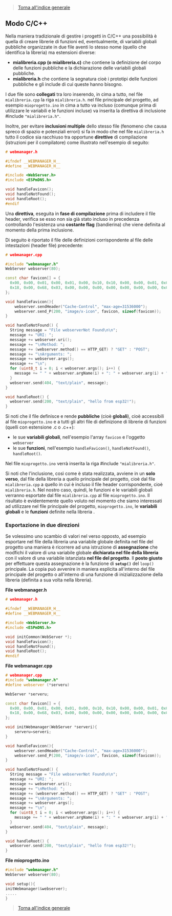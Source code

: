 >[Torna all'indice generale](index.md)

## **Modo C/C++**

Nella maniera tradizionale di gestire i progetti in C/C++ una possibilità è quella di creare librerie di funzioni ed, eventualmente, di variabili globali pubbliche organizzate in due file aventi lo stesso nome (quello che identifica la libreria) ma estensioni diverse:
- **mialibreria.cpp (o mialibreria.c)** che contiene la definizione del corpo delle funzioni pubbliche e la dichiarazione delle variabili globali pubbliche. 
- **mialibreria.h** che contiene la segnatura cioè i prototipi delle funzioni pubbliche e gli include di cui queste hanno bisogno.

I due file sono **collegati** tra loro inserendo, in cima a tutto, nel file ```mialibreria.cpp``` la riga  ```mialibreria.h```.
nel file principale del progetto, ad esempio ```mioprogetto.ino``` in cima a tutto va incluso (comunque prima di utilizzare le variabili e le funzioni incluse) va inserita la direttiva di inclusione #include ```"mialibreria.h"```.

Inoltre, per evitare **inclusioni multiple** dello stesso file (fenomeno che causa spreco di spazio e potenziali errori) si fa in modo che nel file ```mialibreria.h``` tutto il codice sia racchiuso tra opportune **direttive** di compilazione (istruzioni per il compilatore) come illustrato nell'esempio di seguito: 

```C++
# webmanager.h

#ifndef __WEBMANAGER_H__
#define __WEBMANAGER_H__

#include <WebServer.h>
#include <ESPmDNS.h>

void handleFavicon();
void handleNotFound();
void handleRoot();
#endif
```
Una **direttiva**, eseguita in **fase di compilazione** prima di includere il file header,  verifica se esso non sia già stato incluso in precedenza controllando l'esistenza una **costante flag** (bandierina) che viene definita al momento della prima inclusione.

Di seguito è riportato il file delle definizioni corrispondente al file delle intestazioni (header file) precedente:

```C++
# webmanager.cpp

#include "webmanager.h"
WebServer webserver(80);

const char favicon[] = {
  0x00, 0x00, 0x01, 0x00, 0x01, 0x00, 0x10, 0x10, 0x00, 0x00, 0x01, 0x00,
  0x18, 0x00, 0x68, 0x03, 0x00, 0x00, 0x00, 0x00, 0x00, 0x00, 0x00, 0x00
};

void handleFavicon(){
	webserver.sendHeader("Cache-Control", "max-age=31536000");
	webserver.send_P(200, "image/x-icon", favicon, sizeof(favicon));
}

void handleNotFound() {
  String message = "File webserverNot Found\n\n";
  message += "URI: ";
  message += webserver.uri();
  message += "\nMethod: ";
  message += (webserver.method() == HTTP_GET) ? "GET" : "POST";
  message += "\nArguments: ";
  message += webserver.args();
  message += "\n";
  for (uint8_t i = 0; i < webserver.args(); i++) {
    message += " " + webserver.argName(i) + ": " + webserver.arg(i) + "\n";
  }
  webserver.send(404, "text/plain", message);
}

void handleRoot() {
  webserver.send(200, "text/plain", "hello from esp32!");
}
```
Si noti che il file definisce e rende **pubbliche** (cioè **globali**), cioè accessibili al file ```mioprogetto.ino``` e a tutti gli altri file di definizione di librerie di funzioni (quelli con estensione .c o .c++):
- le sue **variabili globali**, nell'esempio l'array ```favicon``` e l'oggetto ```webserver```
- le sue **funzioni**, nell'esempio ```handleFavicon()```, ```handleNotFound()```, ```handleRoot()```.

Nel file ```mioprogetto.ino``` verrà inserita la riga #include ```"mialibreria.h"```.

Si noti che l'inclusione, così come è stata realizzata, avviene in un **solo verso**, dal file della libreria a quello principale del progetto, cioè dal file ```mialibreria.cpp``` a quello in cui è incluso il file header corrispondente, cioè ```mialibreria.h```. Nel nostro caso, quindi, le funzioni e le variabili globali verranno esportate dal file ```mialibreria.cpp``` al file ```mioprogetto.ino```. Il risultato è evidentemente quello voluto nel momento che siamo interessati ad utilizzare nel file principale del progetto, ```mioprogetto.ino```, le **variabili globali** e le **funzioni** definite nella libreria .

### **Esportazione in due direzioni**

Se volessimo uno scambio di valori nel verso opposto, ad esempio esportare nel file della libreria una variabile globale definita nel file del progetto una maniera è ricorrere ad una istruzione di **assegnazione** che modfichi il valore di una variabile globale **dichiarata nel file della libreria** con il valore di una variabile istanziata **nel file del progetto**. Il **posto giusto** per effettuare questa assegnazione è la funzione di **```setup()```** del ```loop()``` principale. La copia può avvenire in maniera esplicita all'interno del file principale del progetto o all'interno di una funzione di inizializzazione della libreria (definita a sua volta nella libreria).

**File webmanager.h**
```C++
# webmanager.h

#ifndef __WEBMANAGER_H__
#define __WEBMANAGER_H__

#include <WebServer.h>
#include <ESPmDNS.h>

void initCommon(WebServer *);
void handleFavicon();
void handleNotFound();
void handleRoot();
#endif
```

**File webmanager.cpp**
```C++
# webmanager.cpp
#include "webmanager.h"
#define webserver (*serveru)

WebServer *serveru; 

const char favicon[] = {
  0x00, 0x00, 0x01, 0x00, 0x01, 0x00, 0x10, 0x10, 0x00, 0x00, 0x01, 0x00,
  0x18, 0x00, 0x68, 0x03, 0x00, 0x00, 0x00, 0x00, 0x00, 0x00, 0x00, 0x00
};

void initWebmanager(WebServer *serveri){
	serveru=serveri; 
}

void handleFavicon(){
	webserver.sendHeader("Cache-Control", "max-age=31536000");
	webserver.send_P(200, "image/x-icon", favicon, sizeof(favicon));
}

void handleNotFound() {
  String message = "File webserverNot Found\n\n";
  message += "URI: ";
  message += webserver.uri();
  message += "\nMethod: ";
  message += (webserver.method() == HTTP_GET) ? "GET" : "POST";
  message += "\nArguments: ";
  message += webserver.args();
  message += "\n";
  for (uint8_t i = 0; i < webserver.args(); i++) {
    message += " " + webserver.argName(i) + ": " + webserver.arg(i) + "\n";
  }
  webserver.send(404, "text/plain", message);
}

void handleRoot() {
  webserver.send(200, "text/plain", "hello from esp32!");
}
```

**File mioprogetto.ino**
```C++
#include "webmanager.h"
WebServer webserver(80);

void setup(){
initWebmanager(&webserver);
.....
}
```

>[Torna all'indice generale](index.md)
